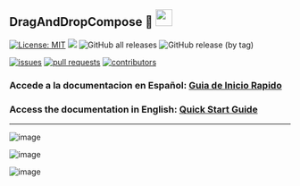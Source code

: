 ## DragAndDropCompose 🚀 <img src="https://media.giphy.com/media/hvRJCLFzcasrR4ia7z/giphy.gif" width="30px">

[![License: MIT](https://img.shields.io/badge/License-MIT-yellow.svg)](https://opensource.org/licenses/MIT)
[![](https://jitpack.io/v/brunonavarro/DragDroid.svg)](https://jitpack.io/#brunonavarro/DragDroid)
![GitHub all releases](https://img.shields.io/github/downloads/brunonavarro/DragDroid/total)
![GitHub release (by tag)](https://img.shields.io/github/downloads/brunonavarro/DragDroid/1.0.0/total)


[![issues](https://img.shields.io/github/issues/brunonavarro/DragDroid?style=for-the-badge)](https://github.com/brunonavarro/DragDroid/issues)
[![pull requests](https://img.shields.io/github/issues-pr/brunonavarro/DragDroid?style=for-the-badge)](https://github.com/brunonavarro/DragDroid/pulls)
[![contributors](https://img.shields.io/github/contributors/brunonavarro/DragDroid?style=for-the-badge)](https://github.com/brunonavarro/DragDroid/graphs/contributors)

### Accede a la documentacion en Español: [Guia de Inicio Rapido](https://github.com/brunonavarro/DragDroid/blob/master/docs/README_es.md)

### Access the documentation in English: [Quick Start Guide](https://github.com/brunonavarro/DragDroid/blob/master/docs/README_en.md)

---

![image](https://github.com/brunonavarro/DragDroid/assets/25406162/2337a4b3-3aee-4961-b527-e63acbf75750)

![image](https://github.com/brunonavarro/DragDroid/assets/25406162/22492b08-3314-43ef-9bff-758670e179d1)

![image](https://github.com/brunonavarro/DragDroid/assets/25406162/b670f051-0173-4687-8de4-79f6e54bf7a6)


